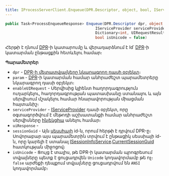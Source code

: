 ```yaml
---
title: IProcessServerClient.Enqueue(DPR.Descriptor, object, bool, IServiceProvider, Dictionary<int, UIRequestResultBase>, string, bool) մեթոդ  
---
```


```c#
public Task<ProcessEnqueueResponse> Enqueue(DPR.Descriptor dpr, object param, bool enableUIRequest,
                                        IServiceProvider serviceProvider,
                                        Dictionary<int, UIRequestResultBase> uiResponse, string sessionGuid,
                                        bool isUnicode = false)
```

Հերթի է դնում [DPR](../../definitions/dpr.md)-ի կատարումը և վերադարձնում է Id՝ [DPR](../../definitions/dpr.md)-ի կատարման ընթացքին հետևելու համար։

**Պարամետրեր**

* `dpr` - [DPR-ի մետատվյալները նկարագրող դասի օբյեկտ](../../types/DPR_Descriptor.md)։
* `param` - [DPR](../../definitions/dpr.md)-ի կատարման համար անհրաժեշտ պարամետրերը նկարագրող դասի օբյեկտ։
* `enableUIRequest` - Սերվիսից կլիենտ հաղորդագրություն ուղարկելու, հաղորդագրության պատասխանը ստանալու և այն սերվիսում մշակելու համար հնարավորության միացման հայտանիշ։
* `serviceProvider` - [IServiceProvider](https://learn.microsoft.com/en-us/dotnet/api/system.iserviceprovider) դասի օբյեկտ, որը օգտագործվում է մեթոդի աշխատանքի համար անհրաժեշտ սերվիսները [ինյեկցիա](../../../project/injection.md) անելու համար։
* `uiResponse` - 
* `sessionGuid` - Այն [սեսսիայի](../../types/SessionInfo.md) id-ն, որում հերթի է դրվում DPR-ը։ Սովորաբար այս պարամետրին տրվում է ընթացիկ սեսսիայի id-ն, որը կարելի է ստանալ [ISessionInfoService](../ISessionInfoService.md).[CurrentSessionGuid](../ISessionInfoService/CurrentSessionGuid.md) հատկության միջոցով։
* `isUnicode` - Ցույց է տալիս, թե DPR-ի կատարման պրոգրեսում տվյալները պետք է ցուցադրվեն `Unicode` կոդավորմամբ թե ոչ։ `false` արժեքի դեպքում տվյալները ցուցադրվում են `ANSI` կոդավորմամբ։
